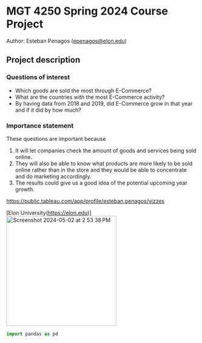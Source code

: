 # MGT 4250 Spring 2024 Course Project
Author: Esteban Penagos (epenagos@elon.edu)

## Project description
### Questions of interest
- Which goods are sold the most through E-Commerce?
- What are the countries with the most E-Commerce activity? 
- By having data from 2018 and 2019, did E-Commerce grow in that year and if it did by how much?
### Importance statement 
These questions are important because
1. It will let companies check the amount of goods and services being sold online. 
2. They will also be able to know what products are more likely to be sold online rather than in the store and they would be able to concentrate and do marketing accordingly.  
3. The results could give us a good idea of the potential upcoming year growth.


https://public.tableau.com/app/profile/esteban.penagos/vizzes

[Elon University(https://elon.edu)]
<img width="290" alt="Screenshot 2024-05-02 at 2 53 38 PM" src="https://github.com/epenagosl/mgt4250spring2024/assets/168772735/53de15c1-7bb5-47b5-9136-12a9079601d7">

```python
import pandas as pd
```
